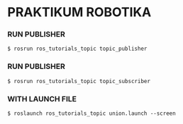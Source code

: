 # PRAKTIKUM ROBOTIKA

### RUN PUBLISHER
```
$ rosrun ros_tutorials_topic topic_publisher
```
### RUN PUBLISHER
```
$ rosrun ros_tutorials_topic topic_subscriber
```

### WITH LAUNCH FILE
```
$ roslaunch ros_tutorials_topic union.launch --screen
```
